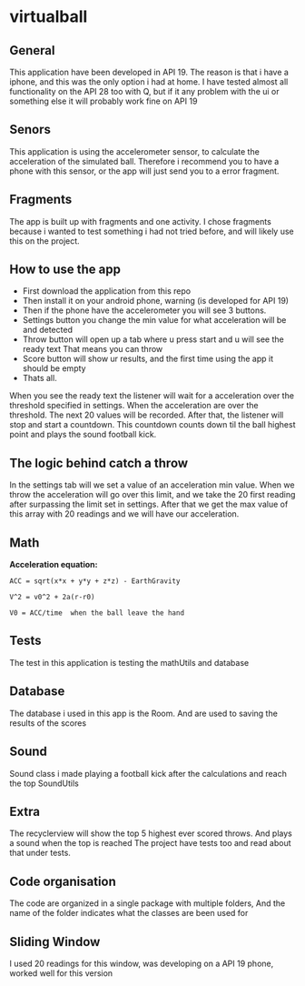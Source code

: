 # **virtualball**

## General
This application have been developed in API 19.
The reason is that i have a iphone, and this was the only option i had at home.
I have tested almost all functionality on the API 28 too with Q, but if it any
problem with the ui or something else it will probably work fine on API 19

## Senors
This application is using the accelerometer sensor, to calculate the acceleration
of the simulated ball. Therefore i recommend you to have a phone with this sensor,
or the app will just send you to a error fragment.

## Fragments
The app is built up with fragments and one activity. I chose fragments because i 
wanted to test something i had not tried before, and will likely use this on the 
project.

## How to use the app
- First download the application from this repo
- Then install it on your android phone, warning (is developed for API 19)
- Then if the phone have the accelerometer you will see 3 buttons.
- Settings button you change the min value for what acceleration will be and detected
- Throw button will open up a tab where u press start and u will see the ready text
  That means you can throw
- Score button will show ur results, and the first time using the app it should be empty
- Thats all.

When you see the ready text the listener will wait for a acceleration over the threshold 
specified in settings. When the acceleration are over the threshold. The next 20 values will be 
recorded. After that, the listener will stop and start a countdown. This countdown counts down 
til the ball highest point and plays the sound football kick.

## The logic behind catch a throw
In the settings tab will we set a value of an acceleration min value. When we throw
the acceleration will go over this limit, and we take the 20 first reading after surpassing 
the limit set in settings. After that we get the max value of this array with 20 readings and 
we will have our acceleration.

## Math 
**Acceleration equation:**
```
ACC = sqrt(x*x + y*y + z*z) - EarthGravity

V^2 = v0^2 + 2a(r-r0)

V0 = ACC/time  when the ball leave the hand
```

## Tests
The test in this application is testing the mathUtils and database

## Database
The database i used in this app is the Room. And are used to saving the 
results of the scores

## Sound
Sound class i made playing a football kick after the calculations and reach the top
SoundUtils

## Extra
The recyclerview will show the top 5 highest ever scored throws.
And plays a sound when the top is reached
The project have tests too and read about that under tests.

## Code organisation
The code are organized in a single package with multiple folders, 
And the name of the folder indicates what the classes are been used for

## Sliding Window
I used 20 readings for this window, was developing on a API 19 phone, worked well for
this version


